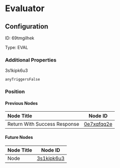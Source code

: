 # Evaluator
## Configuration
ID:  69tmgilhek

Type: EVAL 







### Additional Properties
3s1kipk6u3
```string 
anyTriggersFalse
```





### Position

#### Previous Nodes
| Node Title | Node ID |
| :------------- | ------------ |
| Return With Success Response | [0e7xqfqq2e](./0e7xqfqq2e.md) | 
 
 #### Future Nodes
| Node Title | Node ID |
| :------------- | ------------ |
| Node |[3s1kipk6u3](./3s1kipk6u3.md) | 